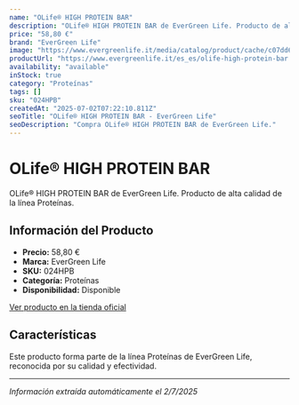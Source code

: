 ```yaml
---
name: "OLife® HIGH PROTEIN BAR"
description: "OLife® HIGH PROTEIN BAR de EverGreen Life. Producto de alta calidad."
price: "58,80 €"
brand: "EverGreen Life"
image: "https://www.evergreenlife.it/media/catalog/product/cache/c07dd61d864357977e19899508bed4cf/s/k/sku-024hpbcookie_1.png"
productUrl: "https://www.evergreenlife.it/es_es/olife-high-protein-bar.html"
availability: "available"
inStock: true
category: "Proteínas"
tags: []
sku: "024HPB"
createdAt: "2025-07-02T07:22:10.811Z"
seoTitle: "OLife® HIGH PROTEIN BAR - EverGreen Life"
seoDescription: "Compra OLife® HIGH PROTEIN BAR de EverGreen Life."
---
```


# OLife® HIGH PROTEIN BAR

OLife® HIGH PROTEIN BAR de EverGreen Life. Producto de alta calidad de la línea Proteínas.

## Información del Producto

- **Precio:** 58,80 €
- **Marca:** EverGreen Life
- **SKU:** 024HPB
- **Categoría:** Proteínas
- **Disponibilidad:** Disponible

[Ver producto en la tienda oficial](https://www.evergreenlife.it/es_es/olife-high-protein-bar.html)

## Características

Este producto forma parte de la línea Proteínas de EverGreen Life, reconocida por su calidad y efectividad.

---

*Información extraída automáticamente el 2/7/2025*
